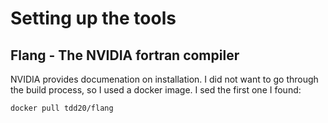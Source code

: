 # Setting up the tools

## Flang - The NVIDIA fortran compiler

NVIDIA provides documenation on installation.  I did not want to go through the build process, so I used a docker image.  I sed the first one I found:

    docker pull tdd20/flang
    
 
